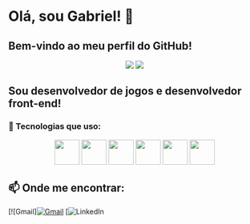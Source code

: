 # Olá, sou Gabriel! 👋

## Bem-vindo ao meu perfil do GitHub!

<div align="center">
  <img src="https://github-readme-stats.vercel.app/api?username=Gabriel-dev10&show_icons=true&theme=dark" />
  <img src="https://github-readme-stats.vercel.app/api/top-langs/?username=Gabriel-dev10&layout=compact&theme=dark" />
</div>

## Sou desenvolvedor de jogos e desenvolvedor front-end!

### 🚀 Tecnologias que uso:
<div align="center">
  <img src="https://cdn.jsdelivr.net/gh/devicons/devicon/icons/html5/html5-original.svg" width="50" />
  <img src="https://cdn.jsdelivr.net/gh/devicons/devicon/icons/css3/css3-original.svg" width="50" />
  <img src="https://cdn.jsdelivr.net/gh/devicons/devicon/icons/javascript/javascript-original.svg" width="50" />
  <img src="https://cdn.jsdelivr.net/gh/devicons/devicon/icons/react/react-original.svg" width="50" />
  <img src="https://cdn.jsdelivr.net/gh/devicons/devicon/icons/mysql/mysql-original.svg" width="50" />
  <img src="https://cdn.jsdelivr.net/gh/devicons/devicon/icons/python/python-original.svg" width="50" />
</div>

## 📫 Onde me encontrar:
[![Gmail][![Gmail](https://img.shields.io/badge/Gmail-D14836?style=for-the-badge&logo=gmail&logoColor=white)](mailto:gsantana.dev@gmail.com)
[![LinkedIn](www.linkedin.com/in/gabrielsantanadev)
